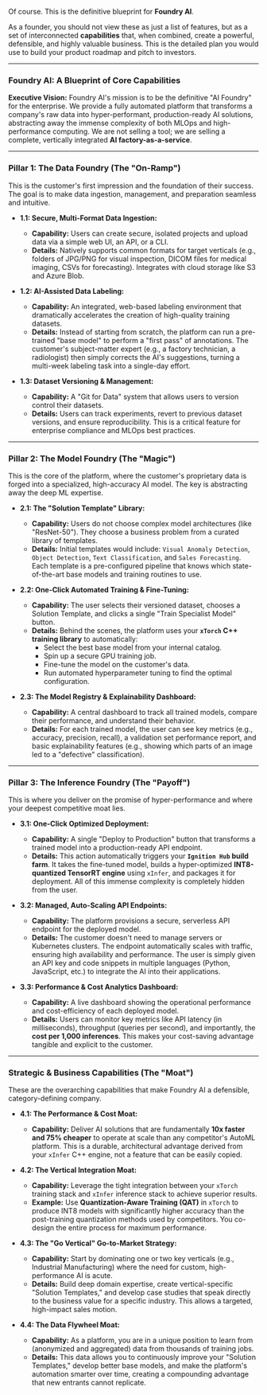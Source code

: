 Of course. This is the definitive blueprint for **Foundry AI**.

As a founder, you should not view these as just a list of features, but as a set of interconnected **capabilities** that, when combined, create a powerful, defensible, and highly valuable business. This is the detailed plan you would use to build your product roadmap and pitch to investors.

---

### **Foundry AI: A Blueprint of Core Capabilities**

**Executive Vision:** Foundry AI's mission is to be the definitive "AI Foundry" for the enterprise. We provide a fully automated platform that transforms a company's raw data into hyper-performant, production-ready AI solutions, abstracting away the immense complexity of both MLOps and high-performance computing. We are not selling a tool; we are selling a complete, vertically integrated **AI factory-as-a-service**.

---

### **Pillar 1: The Data Foundry (The "On-Ramp")**

This is the customer's first impression and the foundation of their success. The goal is to make data ingestion, management, and preparation seamless and intuitive.

*   **1.1: Secure, Multi-Format Data Ingestion:**
    *   **Capability:** Users can create secure, isolated projects and upload data via a simple web UI, an API, or a CLI.
    *   **Details:** Natively supports common formats for target verticals (e.g., folders of JPG/PNG for visual inspection, DICOM files for medical imaging, CSVs for forecasting). Integrates with cloud storage like S3 and Azure Blob.

*   **1.2: AI-Assisted Data Labeling:**
    *   **Capability:** An integrated, web-based labeling environment that dramatically accelerates the creation of high-quality training datasets.
    *   **Details:** Instead of starting from scratch, the platform can run a pre-trained "base model" to perform a "first pass" of annotations. The customer's subject-matter expert (e.g., a factory technician, a radiologist) then simply corrects the AI's suggestions, turning a multi-week labeling task into a single-day effort.

*   **1.3: Dataset Versioning & Management:**
    *   **Capability:** A "Git for Data" system that allows users to version control their datasets.
    *   **Details:** Users can track experiments, revert to previous dataset versions, and ensure reproducibility. This is a critical feature for enterprise compliance and MLOps best practices.

---

### **Pillar 2: The Model Foundry (The "Magic")**

This is the core of the platform, where the customer's proprietary data is forged into a specialized, high-accuracy AI model. The key is abstracting away the deep ML expertise.

*   **2.1: The "Solution Template" Library:**
    *   **Capability:** Users do not choose complex model architectures (like "ResNet-50"). They choose a business problem from a curated library of templates.
    *   **Details:** Initial templates would include: `Visual Anomaly Detection`, `Object Detection`, `Text Classification`, and `Sales Forecasting`. Each template is a pre-configured pipeline that knows which state-of-the-art base models and training routines to use.

*   **2.2: One-Click Automated Training & Fine-Tuning:**
    *   **Capability:** The user selects their versioned dataset, chooses a Solution Template, and clicks a single "Train Specialist Model" button.
    *   **Details:** Behind the scenes, the platform uses your **`xTorch` C++ training library** to automatically:
        *   Select the best base model from your internal catalog.
        *   Spin up a secure GPU training job.
        *   Fine-tune the model on the customer's data.
        *   Run automated hyperparameter tuning to find the optimal configuration.

*   **2.3: The Model Registry & Explainability Dashboard:**
    *   **Capability:** A central dashboard to track all trained models, compare their performance, and understand their behavior.
    *   **Details:** For each trained model, the user can see key metrics (e.g., accuracy, precision, recall), a validation set performance report, and basic explainability features (e.g., showing which parts of an image led to a "defective" classification).

---

### **Pillar 3: The Inference Foundry (The "Payoff")**

This is where you deliver on the promise of hyper-performance and where your deepest competitive moat lies.

*   **3.1: One-Click Optimized Deployment:**
    *   **Capability:** A single "Deploy to Production" button that transforms a trained model into a production-ready API endpoint.
    *   **Details:** This action automatically triggers your **`Ignition Hub` build farm**. It takes the fine-tuned model, builds a hyper-optimized **INT8-quantized TensorRT engine** using `xInfer`, and packages it for deployment. All of this immense complexity is completely hidden from the user.

*   **3.2: Managed, Auto-Scaling API Endpoints:**
    *   **Capability:** The platform provisions a secure, serverless API endpoint for the deployed model.
    *   **Details:** The customer doesn't need to manage servers or Kubernetes clusters. The endpoint automatically scales with traffic, ensuring high availability and performance. The user is simply given an API key and code snippets in multiple languages (Python, JavaScript, etc.) to integrate the AI into their applications.

*   **3.3: Performance & Cost Analytics Dashboard:**
    *   **Capability:** A live dashboard showing the operational performance and cost-efficiency of each deployed model.
    *   **Details:** Users can monitor key metrics like API latency (in milliseconds), throughput (queries per second), and importantly, the **cost per 1,000 inferences**. This makes your cost-saving advantage tangible and explicit to the customer.

---

### **Strategic & Business Capabilities (The "Moat")**

These are the overarching capabilities that make Foundry AI a defensible, category-defining company.

*   **4.1: The Performance & Cost Moat:**
    *   **Capability:** Deliver AI solutions that are fundamentally **10x faster and 75% cheaper** to operate at scale than any competitor's AutoML platform. This is a durable, architectural advantage derived from your `xInfer` C++ engine, not a feature that can be easily copied.

*   **4.2: The Vertical Integration Moat:**
    *   **Capability:** Leverage the tight integration between your `xTorch` training stack and `xInfer` inference stack to achieve superior results.
    *   **Example:** Use **Quantization-Aware Training (QAT)** in `xTorch` to produce INT8 models with significantly higher accuracy than the post-training quantization methods used by competitors. You co-design the entire process for maximum performance.

*   **4.3: The "Go Vertical" Go-to-Market Strategy:**
    *   **Capability:** Start by dominating one or two key verticals (e.g., Industrial Manufacturing) where the need for custom, high-performance AI is acute.
    *   **Details:** Build deep domain expertise, create vertical-specific "Solution Templates," and develop case studies that speak directly to the business value for a specific industry. This allows a targeted, high-impact sales motion.

*   **4.4: The Data Flywheel Moat:**
    *   **Capability:** As a platform, you are in a unique position to learn from (anonymized and aggregated) data from thousands of training jobs.
    *   **Details:** This data allows you to continuously improve your "Solution Templates," develop better base models, and make the platform's automation smarter over time, creating a compounding advantage that new entrants cannot replicate.